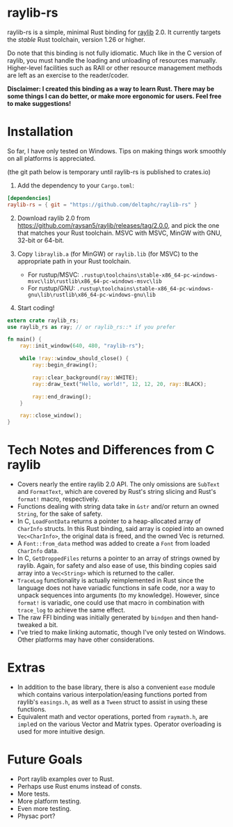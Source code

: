 # raylib-rs

raylib-rs is a simple, minimal Rust binding for [raylib](http://www.raylib.com/) 2.0. It currently targets the *stable* Rust toolchain, version 1.26 or higher.

Do note that this binding is not fully idiomatic. Much like in the C version of raylib, you must handle the loading and unloading of resources manually. Higher-level facilities such as RAII or other resource management methods are left as an exercise to the reader/coder.

**Disclaimer: I created this binding as a way to learn Rust. There may be some things I can do better, or make more ergonomic for users. Feel free to make suggestions!**

# Installation

So far, I have only tested on Windows. Tips on making things work smoothly on all platforms is appreciated.

(the git path below is temporary until raylib-rs is published to crates.io)

1. Add the dependency to your `Cargo.toml`:
```toml
[dependencies]
raylib-rs = { git = "https://github.com/deltaphc/raylib-rs" }
```

2. Download raylib 2.0 from https://github.com/raysan5/raylib/releases/tag/2.0.0, and pick the one that matches your Rust toolchain. MSVC with MSVC, MinGW with GNU, 32-bit or 64-bit.

3. Copy `libraylib.a` (for MinGW) or `raylib.lib` (for MSVC) to the appropriate path in your Rust toolchain.
   - For rustup/MSVC: `.rustup\toolchains\stable-x86_64-pc-windows-msvc\lib\rustlib\x86_64-pc-windows-msvc\lib`
   - For rustup/GNU: `.rustup\toolchains\stable-x86_64-pc-windows-gnu\lib\rustlib\x86_64-pc-windows-gnu\lib`

4. Start coding!
```rust
extern crate raylib_rs;
use raylib_rs as ray; // or raylib_rs::* if you prefer

fn main() {
    ray::init_window(640, 480, "raylib-rs");

    while !ray::window_should_close() {
        ray::begin_drawing();

        ray::clear_background(ray::WHITE);
        ray::draw_text("Hello, world!", 12, 12, 20, ray::BLACK);

        ray::end_drawing();
    }

    ray::close_window();
}
```

# Tech Notes and Differences from C raylib

- Covers nearly the entire raylib 2.0 API. The only omissions are `SubText` and `FormatText`, which are covered by Rust's string slicing and Rust's `format!` macro, respectively.
- Functions dealing with string data take in `&str` and/or return an owned `String`, for the sake of safety.
- In C, `LoadFontData` returns a pointer to a heap-allocated array of `CharInfo` structs. In this Rust binding, said array is copied into an owned `Vec<CharInfo>`, the original data is freed, and the owned Vec is returned.
- A `Font::from_data` method was added to create a `Font` from loaded `CharInfo` data.
- In C, `GetDroppedFiles` returns a pointer to an array of strings owned by raylib. Again, for safety and also ease of use, this binding copies said array into a `Vec<String>` which is returned to the caller.
- `TraceLog` functionality is actually reimplemented in Rust since the language does not have variadic functions in safe code, nor a way to unpack sequences into arguments (to my knowledge). However, since `format!` is variadic, one could use that macro in combination with `trace_log` to achieve the same effect.
- The raw FFI binding was initially generated by `bindgen` and then hand-tweaked a bit.
- I've tried to make linking automatic, though I've only tested on Windows. Other platforms may have other considerations.

# Extras

- In addition to the base library, there is also a convenient `ease` module which contains various interpolation/easing functions ported from raylib's `easings.h`, as well as a `Tween` struct to assist in using these functions.
- Equivalent math and vector operations, ported from `raymath.h`, are `impl`ed on the various Vector and Matrix types. Operator overloading is used for more intuitive design.

# Future Goals

- Port raylib examples over to Rust.
- Perhaps use Rust enums instead of consts.
- More tests.
- More platform testing.
- Even more testing.
- Physac port?
